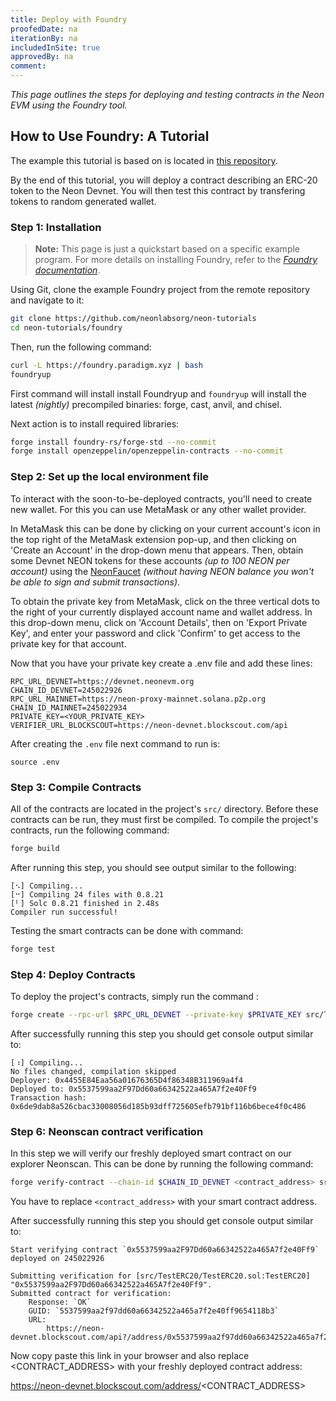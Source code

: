 ```yaml
---
title: Deploy with Foundry
proofedDate: na
iterationBy: na
includedInSite: true
approvedBy: na
comment: 
---
```


*This page outlines the steps for deploying and testing contracts in the Neon EVM using the Foundry tool.*

## How to Use Foundry: A Tutorial
The example this tutorial is based on is located in [this repository](https://github.com/neonlabsorg/neon-tutorials).

By the end of this tutorial, you will deploy a contract describing an ERC-20 token to the Neon Devnet. You will then test this contract by transfering tokens to random generated wallet.

### Step 1: Installation
> **Note:** This page is just a quickstart based on a specific example program. For more details on installing Foundry, refer to the *[Foundry documentation](https://book.getfoundry.sh/getting-started/installation)*.

Using Git, clone the example Foundry project from the remote repository and navigate to it:
```sh
git clone https://github.com/neonlabsorg/neon-tutorials
cd neon-tutorials/foundry
```

Then, run the following command:
```sh
curl -L https://foundry.paradigm.xyz | bash
foundryup
```
First command will install install Foundryup and `foundryup` will install the latest _(nightly)_ precompiled binaries: forge, cast, anvil, and chisel.

Next action is to install required libraries:
```sh
forge install foundry-rs/forge-std --no-commit
forge install openzeppelin/openzeppelin-contracts --no-commit
```


### Step 2: Set up the local environment file
To interact with the soon-to-be-deployed contracts, you'll need to create new wallet. For this you can use MetaMask or any other wallet provider.

In MetaMask this can be done by clicking on your current account's icon in the top right of the MetaMask extension pop-up, and then clicking on 'Create an Account' in the drop-down menu that appears. Then, obtain some Devnet NEON tokens for these accounts _(up to 100 NEON per account)_ using the [NeonFaucet](https://neonfaucet.org/) _(without having NEON balance you won't be able to sign and submit transactions)_. 

To obtain the private key from MetaMask, click on the three vertical dots to the right of your currently displayed account name and wallet address. In this drop-down menu, click on 'Account Details', then on 'Export Private Key', and enter your password and click 'Confirm' to get access to the private key for that account.

Now that you have your private key create a .env file and add these lines:
```
RPC_URL_DEVNET=https://devnet.neonevm.org
CHAIN_ID_DEVNET=245022926
RPC_URL_MAINNET=https://neon-proxy-mainnet.solana.p2p.org
CHAIN_ID_MAINNET=245022934
PRIVATE_KEY=<YOUR_PRIVATE_KEY>
VERIFIER_URL_BLOCKSCOUT=https://neon-devnet.blockscout.com/api
```

After creating the `.env` file next command to run is:
```
source .env
```


### Step 3: Compile Contracts
All of the contracts are located in the project's `src/` directory. Before these contracts can be run, they must first be compiled. To compile the project's contracts, run the following command:
```sh
forge build
```

After running this step, you should see output similar to the following:
```
[⠢] Compiling...
[⠒] Compiling 24 files with 0.8.21
[⠃] Solc 0.8.21 finished in 2.48s
Compiler run successful!
```

Testing the smart contracts can be done with command:
```sh
forge test
```


### Step 4: Deploy Contracts
To deploy the project's contracts, simply run the command :
```sh
forge create --rpc-url $RPC_URL_DEVNET --private-key $PRIVATE_KEY src/TestERC20/TestERC20.sol:TestERC20 --constructor-args "Test ERC20 Token" "TERC20" --legacy
```

After successfully running this step you should get console output similar to:
```
[⠰] Compiling...
No files changed, compilation skipped
Deployer: 0x4455E84Eaa56a01676365D4f86348B311969a4f4
Deployed to: 0x5537599aa2F97Dd60a66342522a465A7f2e40Ff9
Transaction hash: 0x6de9dab8a526cbac33008056d185b93dff725605efb791bf116b6bece4f0c486
```


### Step 6: Neonscan contract verification
In this step we will verify our freshly deployed smart contract on our explorer Neonscan. This can be done by running the following command:
```sh
forge verify-contract --chain-id $CHAIN_ID_DEVNET <contract_address> src/TestERC20/TestERC20.sol:TestERC20 --verifier-url $VERIFIER_URL_BLOCKSCOUT --verifier blockscout
```
You have to replace `<contract_address>` with your smart contract address.

After successfully running this step you should get console output similar to:
```
Start verifying contract `0x5537599aa2F97Dd60a66342522a465A7f2e40Ff9` deployed on 245022926

Submitting verification for [src/TestERC20/TestERC20.sol:TestERC20] "0x5537599aa2F97Dd60a66342522a465A7f2e40Ff9".
Submitted contract for verification:
	Response: `OK`
	GUID: `5537599aa2f97dd60a66342522a465a7f2e40ff9654118b3`
	URL:
        https://neon-devnet.blockscout.com/api?/address/0x5537599aa2f97dd60a66342522a465a7f2e40ff9
```

Now copy paste this link in your browser and also replace <CONTRACT_ADDRESS> with your freshly deployed contract address:

https://neon-devnet.blockscout.com/address/<CONTRACT_ADDRESS>